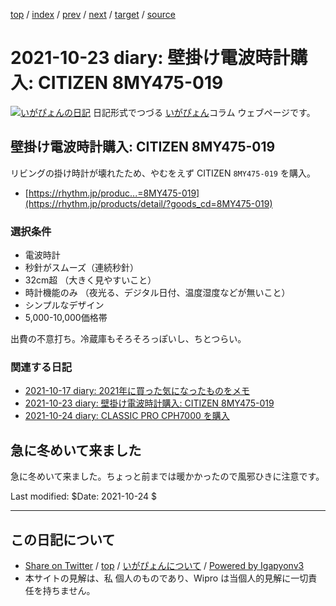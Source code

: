 [top](../index.html) 
 / [index](index.html) 
 / [prev](ig211017.html) 
 / [next](ig211024.html) 
 / [target](http://www.igapyon.jp/igapyon/diary/2021/ig211023.html) 
 / [source](https://github.com/igapyon/diary/blob/master/2021/ig211023.src.md) 

2021-10-23 diary: 壁掛け電波時計購入: CITIZEN 8MY475-019
=====================================================================================================
[![いがぴょんの日記](http://www.igapyon.jp/igapyon/diary/images/iga200306s.jpg "いがぴょん")](http://www.igapyon.jp/igapyon/diary/memo/memoigapyon.html) 日記形式でつづる [いがぴょん](http://www.igapyon.jp/igapyon/diary/memo/memoigapyon.html)コラム ウェブページです。

## 壁掛け電波時計購入: CITIZEN 8MY475-019

リビングの掛け時計が壊れたため、やむをえず CITIZEN `8MY475-019` を購入。

* [https://rhythm.jp/produc...=8MY475-019](https://rhythm.jp/products/detail/?goods_cd=8MY475-019)

### 選択条件

* 電波時計
* 秒針がスムーズ（連続秒針）
* 32cm超 （大きく見やすいこと）
* 時計機能のみ （夜光る、デジタル日付、温度湿度などが無いこと）
* シンプルなデザイン
* 5,000-10,000価格帯

出費の不意打ち。冷蔵庫もそろそろっぽいし、ちとつらい。

### 関連する日記

- [2021-10-17 diary: 2021年に買った気になったものをメモ](http://www.igapyon.jp/igapyon/diary/2021/ig211017.html)
- [2021-10-23 diary: 壁掛け電波時計購入: CITIZEN 8MY475-019](http://www.igapyon.jp/igapyon/diary/2021/ig211023.html)
- [2021-10-24 diary: CLASSIC PRO CPH7000 を購入](http://www.igapyon.jp/igapyon/diary/2021/ig211024.html)

## 急に冬めいて来ました

急に冬めいて来ました。ちょっと前までは暖かかったので風邪ひきに注意です。

Last modified: $Date: 2021-10-24 $


----------------------------------------------------------------------------------------------------

## この日記について

* [Share on Twitter](https://twitter.com/intent/tweet?hashtags=igapyon%2Cdiary%2C%E3%81%84%E3%81%8C%E3%81%B4%E3%82%87%E3%82%93&text=%E5%A3%81%E6%8E%9B%E3%81%91%E9%9B%BB%E6%B3%A2%E6%99%82%E8%A8%88%E8%B3%BC%E5%85%A5%3A+CITIZEN+8MY475-019&url=http%3A%2F%2Fwww.igapyon.jp%2Figapyon%2Fdiary%2F2021%2Fig211023.html) / [top](../index.html) / [いがぴょんについて](http://www.igapyon.jp/igapyon/diary/memo/memoigapyon.html) / [Powered by Igapyonv3](https://github.com/igapyon/igapyonv3)
* 本サイトの見解は、私 個人のものであり、Wipro は当個人的見解に一切責任を持ちません。 
